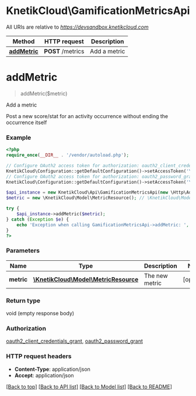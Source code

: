 # KnetikCloud\GamificationMetricsApi

All URIs are relative to *https://devsandbox.knetikcloud.com*

Method | HTTP request | Description
------------- | ------------- | -------------
[**addMetric**](GamificationMetricsApi.md#addMetric) | **POST** /metrics | Add a metric


# **addMetric**
> addMetric($metric)

Add a metric

Post a new score/stat for an activity occurrence without ending the occurrence itself

### Example
```php
<?php
require_once(__DIR__ . '/vendor/autoload.php');

// Configure OAuth2 access token for authorization: oauth2_client_credentials_grant
KnetikCloud\Configuration::getDefaultConfiguration()->setAccessToken('YOUR_ACCESS_TOKEN');
// Configure OAuth2 access token for authorization: oauth2_password_grant
KnetikCloud\Configuration::getDefaultConfiguration()->setAccessToken('YOUR_ACCESS_TOKEN');

$api_instance = new KnetikCloud\Api\GamificationMetricsApi(new \Http\Adapter\Guzzle6\Client());
$metric = new \KnetikCloud\Model\MetricResource(); // \KnetikCloud\Model\MetricResource | The new metric

try {
    $api_instance->addMetric($metric);
} catch (Exception $e) {
    echo 'Exception when calling GamificationMetricsApi->addMetric: ', $e->getMessage(), PHP_EOL;
}
?>
```

### Parameters

Name | Type | Description  | Notes
------------- | ------------- | ------------- | -------------
 **metric** | [**\KnetikCloud\Model\MetricResource**](../Model/MetricResource.md)| The new metric | [optional]

### Return type

void (empty response body)

### Authorization

[oauth2_client_credentials_grant](../../README.md#oauth2_client_credentials_grant), [oauth2_password_grant](../../README.md#oauth2_password_grant)

### HTTP request headers

 - **Content-Type**: application/json
 - **Accept**: application/json

[[Back to top]](#) [[Back to API list]](../../README.md#documentation-for-api-endpoints) [[Back to Model list]](../../README.md#documentation-for-models) [[Back to README]](../../README.md)

